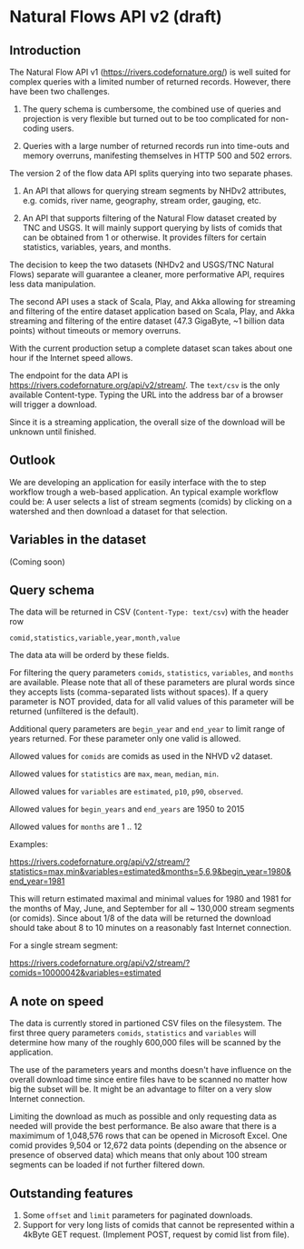 # Natural Flows API v2 (draft)

## Introduction ##

The Natural Flow API v1 (https://rivers.codefornature.org/) is well suited
for complex queries with a limited number of returned records. However, there 
have been two challenges.

1. The query schema is cumbersome, the combined use of queries and projection
is very flexible but turned out to be too complicated for non-coding users.

2. Queries with a large number of returned records run into time-outs and
memory overruns, manifesting themselves in HTTP 500 and 502 errors.

The version 2 of the flow data API splits querying into two separate phases.

1. An API that allows for querying stream segments by NHDv2 attributes, e.g.
comids, river name, geography, stream order, gauging, etc.

2. An API that supports filtering of the Natural Flow dataset created by
TNC and USGS. It will mainly support querying by lists of comids
that can be obtained from 1 or otherwise. It provides filters for certain
statistics, variables, years, and months.

The decision to keep the two datasets (NHDv2 and USGS/TNC Natural Flows)
separate will guarantee a cleaner, more performative API, requires less
data manipulation.

The second API uses a stack of Scala, Play, and Akka allowing for streaming
and filtering of the entire dataset application based on Scala, Play, and 
Akka  streaming and filtering of the entire dataset (47.3 GigaByte, ~1 
billion data points) without timeouts or memory overruns. 

With the current production setup a complete dataset scan takes about one hour
if the Internet speed allows. 

The endpoint for the data API is 
https://rivers.codefornature.org/api/v2/stream/. The ```text/csv``` is the
only available Content-type. Typing the URL into the address bar of a browser
will trigger a download. 

Since it is a streaming application, the overall size of the download will be
unknown until finished.

## Outlook ##

We are developing an application for easily interface with the to step 
workflow trough a web-based application. An typical example workflow could be:
A user selects a list of stream segments (comids) by clicking on a watershed and 
then download a dataset for that selection.

## Variables in the dataset ##

(Coming soon)

## Query schema ##

The data will be returned in CSV (```Content-Type: text/csv```) with the header row

```
comid,statistics,variable,year,month,value
```

The data ata will be orderd by these fields.

For filtering the query parameters ```comids```, ```statistics```,
```variables```, and ```months``` are available. Please note that all of these
parameters are plural words since they accepts lists (comma-separated lists
without spaces). If a query parameter is NOT provided, data for all valid
values of this parameter will be returned (unfiltered is the default).

Additional query parameters are ```begin_year``` and ```end_year``` to limit
range of years returned. For these parameter only one valid is allowed.

Allowed values for ```comids``` are comids as used in the NHVD v2 dataset.

Allowed values for ```statistics``` are ```max```, ```mean```,
```median```, ```min```.

Allowed values for ```variables``` are ```estimated```, ```p10```,
```p90```, ```observed```.

Allowed values for ```begin_years``` and ```end_years``` are 1950 to 2015

Allowed values for ```months``` are 1 .. 12

Examples:

https://rivers.codefornature.org/api/v2/stream/?statistics=max,min&variables=estimated&months=5,6,9&begin_year=1980&end_year=1981

This will return estimated maximal and minimal values for 1980 and 1981 for
the months of May, June, and September for all ~ 130,000 stream segments
(or comids). Since about 1/8 of the data will be returned the download
should take about 8 to 10 minutes on a reasonably fast Internet connection.

For a single stream segment:

https://rivers.codefornature.org/api/v2/stream/?comids=10000042&variables=estimated

## A note on speed ##

The data is currently stored in partioned CSV files on the filesystem.
The first three query parameters ```comids```, ```statistics``` and
```variables``` will determine how many of the roughly 600,000 files
will be scanned by the application. 

The use of the parameters years and months doesn't have influence on
the overall download time since entire files have to be scanned
no matter how big the subset will be. It might be an advantage to
filter on a very slow Internet connection.

Limiting the download as much as possible and only requesting data
as needed will provide the best performance. Be also aware that there
is a maximimum of 1,048,576 rows that can be opened in Microsoft Excel.
One comid provides 9,504 or 12,672 data points (depending on
the absence or presence of observed data) which means that only about
100 stream segments can be loaded if not further filtered down.

## Outstanding features ##

1. Some ```offset``` and ```limit``` parameters for paginated downloads.
2. Support for very long lists of comids that cannot be represented 
within a 4kByte GET request. (Implement POST, request by comid list from file).
